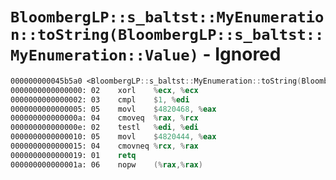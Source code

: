 # `BloombergLP::s_baltst::MyEnumeration::toString(BloombergLP::s_baltst::MyEnumeration::Value)` - Ignored

```nasm
000000000045b5a0 <BloombergLP::s_baltst::MyEnumeration::toString(BloombergLP::s_baltst::MyEnumeration::Value)>:
0000000000000000: 02	xorl	%ecx, %ecx
0000000000000002: 03	cmpl	$1, %edi
0000000000000005: 05	movl	$4820468, %eax
000000000000000a: 04	cmoveq	%rax, %rcx
000000000000000e: 02	testl	%edi, %edi
0000000000000010: 05	movl	$4820444, %eax
0000000000000015: 04	cmovneq	%rcx, %rax
0000000000000019: 01	retq	
000000000000001a: 06	nopw	(%rax,%rax)
```
